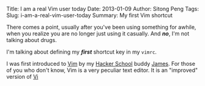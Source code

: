 Title: I am a real Vim user today
Date: 2013-01-09
Author: Sitong Peng
Tags:
Slug: i-am-a-real-vim-user-today
Summary: My first Vim shortcut

There comes a point, usually after you've been using something for awhile, when you realize you are no longer just using it casually. And ***no***, I'm not talking about drugs.

I'm talking about defining my ***first*** shortcut key in my `vimrc`.

I was first introduced to [Vim](http://www.vim.org/) by my [Hacker School](http://www.hackerschool.com) buddy [James](http://www.jamesshieh.com). For those of you who don't know, Vim is a very peculiar text editor. It is an "improved" version of [Vi](http://ex-vi.sourceforge.net/)

